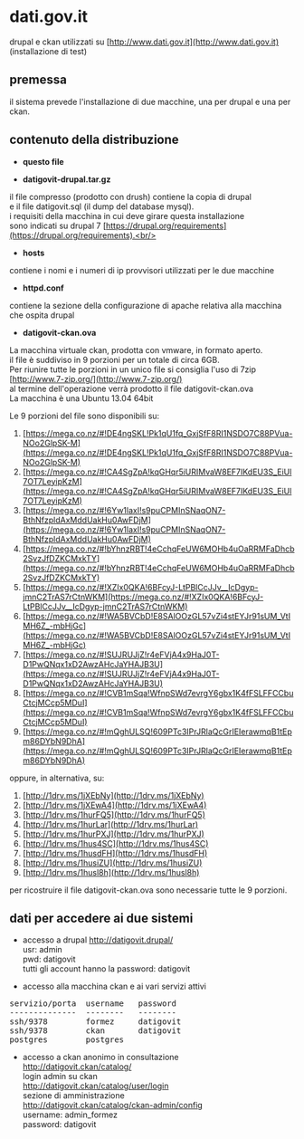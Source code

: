 dati.gov.it
===========
drupal e ckan utilizzati su [http://www.dati.gov.it](http://www.dati.gov.it)<br/> 
(installazione di test)

premessa
--------
il sistema prevede l'installazione di due macchine, una per drupal e una per ckan.

contenuto della distribuzione
-----------------------------

- **questo file**
	
- **datigovit-drupal.tar.gz**

il file compresso (prodotto con drush) contiene la copia di drupal<br/>
e il file datigovit.sql (il dump del database mysql).<br/>
i requisiti della macchina in cui deve girare questa installazione<br/>
sono indicati su drupal 7 [https://drupal.org/requirements](https://drupal.org/requirements).<br/>

- **hosts**

contiene i nomi e i numeri di ip provvisori utilizzati per le due macchine
	
- **httpd.conf**

contiene la sezione della configurazione di apache relativa alla macchina che ospita drupal

- **datigovit-ckan.ova**

La macchina virtuale ckan, prodotta con vmware, in formato aperto.<br/>
il file è suddiviso in 9 porzioni per un totale di circa 6GB.<br/>
Per riunire tutte le porzioni in un unico file si consiglia l'uso di 7zip [http://www.7-zip.org/](http://www.7-zip.org/)<br/>
al termine dell'operazione verrà prodotto il file datigovit-ckan.ova<br/>
La macchina è una Ubuntu 13.04 64bit

Le 9 porzioni del file sono disponibili su:

1. [https://mega.co.nz/#!DE4ngSKL!Pk1qU1fq_GxjSfF8RI1NSDO7C88PVua-NOo2GlpSK-M](https://mega.co.nz/#!DE4ngSKL!Pk1qU1fq_GxjSfF8RI1NSDO7C88PVua-NOo2GlpSK-M)
2. [https://mega.co.nz/#!CA4SgZpA!kqGHqr5iURIMvaW8EF7IKdEU3S_EiUl7OT7LeyipKzM](https://mega.co.nz/#!CA4SgZpA!kqGHqr5iURIMvaW8EF7IKdEU3S_EiUl7OT7LeyipKzM)
3. [https://mega.co.nz/#!6Yw1laxI!s9puCPMInSNaqON7-BthNfzpldAxMddUakHu0AwFDjM](https://mega.co.nz/#!6Yw1laxI!s9puCPMInSNaqON7-BthNfzpldAxMddUakHu0AwFDjM)
4. [https://mega.co.nz/#!bYhnzRBT!4eCchqFeUW6MOHb4uOaRRMFaDhcb2SvzJfDZKCMxkTY](https://mega.co.nz/#!bYhnzRBT!4eCchqFeUW6MOHb4uOaRRMFaDhcb2SvzJfDZKCMxkTY)
5. [https://mega.co.nz/#!XZIx0QKA!6BFcyJ-LtPBlCcJJv__IcDgyp-jmnC2TrAS7rCtnWKM](https://mega.co.nz/#!XZIx0QKA!6BFcyJ-LtPBlCcJJv__IcDgyp-jmnC2TrAS7rCtnWKM)
6. [https://mega.co.nz/#!WA5BVCbD!E8SAlOOzGL57vZi4stEYJr91sUM_VtIMH6Z_-mbHjGc](https://mega.co.nz/#!WA5BVCbD!E8SAlOOzGL57vZi4stEYJr91sUM_VtIMH6Z_-mbHjGc)
7. [https://mega.co.nz/#!SUJRUJjZ!r4eFVjA4x9HaJ0T-D1PwQNqx1xD2AwzAHcJaYHAJB3U](https://mega.co.nz/#!SUJRUJjZ!r4eFVjA4x9HaJ0T-D1PwQNqx1xD2AwzAHcJaYHAJB3U)
8. [https://mega.co.nz/#!CVB1mSqa!WfnpSWd7evrgY6gbx1K4fFSLFFCCbuCtcjMCcp5MDuI](https://mega.co.nz/#!CVB1mSqa!WfnpSWd7evrgY6gbx1K4fFSLFFCCbuCtcjMCcp5MDuI)
9. [https://mega.co.nz/#!mQghULSQ!609PTc3IPrJRlaQcGrIEIerawmqB1tEpm86DYbN9DhA](https://mega.co.nz/#!mQghULSQ!609PTc3IPrJRlaQcGrIEIerawmqB1tEpm86DYbN9DhA)

oppure, in alternativa, su:

1. [http://1drv.ms/1jXEbNy](http://1drv.ms/1jXEbNy)
2. [http://1drv.ms/1jXEwA4](http://1drv.ms/1jXEwA4)
3. [http://1drv.ms/1hurFQ5](http://1drv.ms/1hurFQ5)
4. [http://1drv.ms/1hurLar](http://1drv.ms/1hurLar)
5. [http://1drv.ms/1hurPXJ](http://1drv.ms/1hurPXJ)
6. [http://1drv.ms/1hus4SC](http://1drv.ms/1hus4SC)
7. [http://1drv.ms/1husdFH](http://1drv.ms/1husdFH)
8. [http://1drv.ms/1husiZU](http://1drv.ms/1husiZU)
9. [http://1drv.ms/1husl8h](http://1drv.ms/1husl8h)

per ricostruire il file datigovit-ckan.ova sono necessarie tutte le 9 porzioni.

dati per accedere ai due sistemi
--------------------------------

- accesso a drupal
http://datigovit.drupal/<br/>
usr: admin<br/>
pwd: datigovit<br/>
tutti gli account hanno la password: datigovit<br/>

- accesso alla macchina ckan e ai vari servizi attivi
<pre>servizio/porta  username   password
--------------  --------   --------
ssh/9378        formez     datigovit
ssh/9378        ckan       datigovit
postgres        postgres</pre>

- accesso a ckan anonimo in consultazione<br/>
http://datigovit.ckan/catalog/<br/>
login admin su ckan<br/>
http://datigovit.ckan/catalog/user/login<br/>
sezione di amministrazione<br/>
http://datigovit.ckan/catalog/ckan-admin/config<br/>
username: admin_formez<br/>
password: datigovit<br/>
